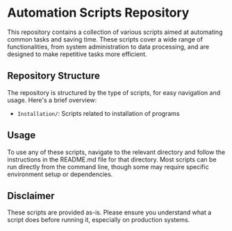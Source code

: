 #  Automation Scripts Repository

This repository contains a collection of various scripts aimed at automating common tasks and saving time. These scripts cover a wide range of functionalities, from system administration to data processing, and are designed to make repetitive tasks more efficient.

## Repository Structure

The repository is structured by the type of scripts, for easy navigation and usage. Here's a brief overview:

- `Installation/`: Scripts related to installation of programs

## Usage

To use any of these scripts, navigate to the relevant directory and follow the instructions in the README.md file for that directory. Most scripts can be run directly from the command line, though some may require specific environment setup or dependencies.


## Disclaimer

These scripts are provided as-is. Please ensure you understand what a script does before running it, especially on production systems.

